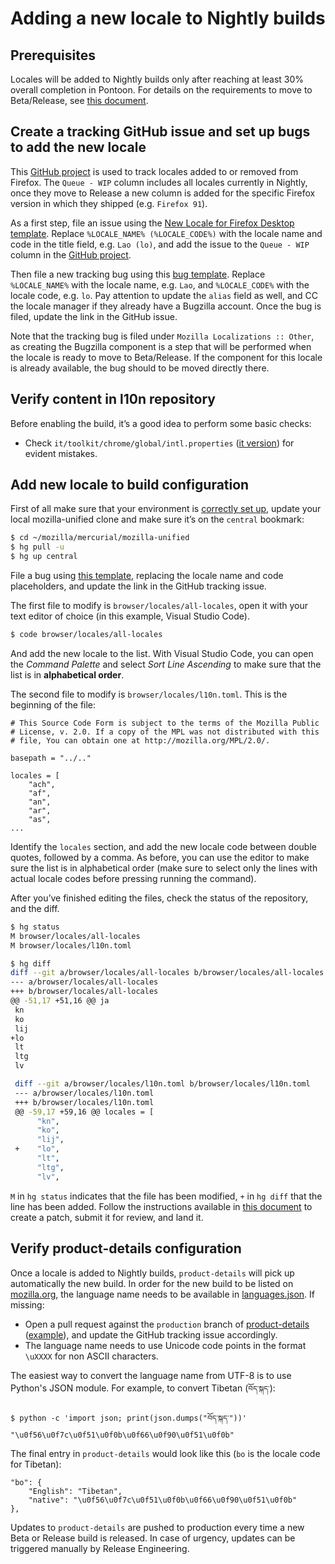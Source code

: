 # Adding a new locale to Nightly builds

<!-- toc -->

## Prerequisites

Locales will be added to Nightly builds only after reaching at least 30% overall completion in Pontoon. For details on the requirements to move to Beta/Release, see [this document](adding_release.md#prerequisites).

## Create a tracking GitHub issue and set up bugs to add the new locale

This [GitHub project](https://github.com/orgs/mozilla-l10n/projects/3/views/1) is used to track locales added to or removed from Firefox. The `Queue - WIP` column includes all locales currently in Nightly, once they move to Release a new column is added for the specific Firefox version in which they shipped (e.g. `Firefox 91`).

As a first step, file an issue using the [New Locale for Firefox Desktop template](https://github.com/mozilla-l10n/pm-projects/issues/new/choose). Replace `%LOCALE_NAME% (%LOCALE_CODE%)` with the locale name and code in the title field, e.g. `Lao (lo)`, and add the issue to the `Queue - WIP` column in the [GitHub project](https://github.com/orgs/mozilla-l10n/projects/3/views/1).

Then file a new tracking bug using this [bug template](https://mzl.la/3vwVtub). Replace `%LOCALE_NAME%` with the locale name, e.g. `Lao`, and `%LOCALE_CODE%` with the locale code, e.g. `lo`. Pay attention to update the `alias` field as well, and CC the locale manager if they already have a Bugzilla account. Once the bug is filed, update the link in the GitHub issue.

Note that the tracking bug is filed under `Mozilla Localizations :: Other`, as creating the Bugzilla component is a step that will be performed when the locale is ready to move to Beta/Release. If the component for this locale is already available, the bug should to be moved directly there.

## Verify content in l10n repository

Before enabling the build, it’s a good idea to perform some basic checks:
* Check `it/toolkit/chrome/global/intl.properties` ([it version](https://github.com/mozilla-l10n/firefox-l10n/blob/main/it/toolkit/chrome/global/intl.properties)) for evident mistakes.

## Add new locale to build configuration

First of all make sure that your environment is [correctly set up](../../tools/mercurial/setting_mercurial_environment.md), update your local mozilla-unified clone and make sure it’s on the `central` bookmark:

```BASH
$ cd ~/mozilla/mercurial/mozilla-unified
$ hg pull -u
$ hg up central
```

File a bug using [this template](https://mzl.la/3QcddVk), replacing the locale name and code placeholders, and update the link in the GitHub tracking issue.

The first file to modify is `browser/locales/all-locales`, open it with your text editor of choice (in this example, Visual Studio Code).

```BASH
$ code browser/locales/all-locales
```

And add the new locale to the list. With Visual Studio Code, you can open the *Command Palette* and select *Sort Line Ascending* to make sure that the list is in **alphabetical order**.

The second file to modify is `browser/locales/l10n.toml`. This is the beginning of the file:

```
# This Source Code Form is subject to the terms of the Mozilla Public
# License, v. 2.0. If a copy of the MPL was not distributed with this
# file, You can obtain one at http://mozilla.org/MPL/2.0/.

basepath = "../.."

locales = [
    "ach",
    "af",
    "an",
    "ar",
    "as",
...
```

Identify the `locales` section, and add the new locale code between double quotes, followed by a comma. As before, you can use the editor to make sure the list is in alphabetical order (make sure to select only the lines with actual locale codes before pressing running the command).

After you’ve finished editing the files, check the status of the repository, and the diff.

```BASH
$ hg status
M browser/locales/all-locales
M browser/locales/l10n.toml

$ hg diff
diff --git a/browser/locales/all-locales b/browser/locales/all-locales
--- a/browser/locales/all-locales
+++ b/browser/locales/all-locales
@@ -51,17 +51,16 @@ ja
 kn
 ko
 lij
+lo
 lt
 ltg
 lv

 diff --git a/browser/locales/l10n.toml b/browser/locales/l10n.toml
 --- a/browser/locales/l10n.toml
 +++ b/browser/locales/l10n.toml
 @@ -59,17 +59,16 @@ locales = [
      "kn",
      "ko",
      "lij",
 +    "lo",
      "lt",
      "ltg",
      "lv",
```

`M` in `hg status` indicates that the file has been modified, `+` in `hg diff` that the line has been added. Follow the instructions available in [this document](../../tools/mercurial/creating_mercurial_patch.md) to create a patch, submit it for review, and land it.

## Verify product-details configuration

Once a locale is added to Nightly builds, `product-details` will pick up automatically the new build. In order for the new build to be listed on [mozilla.org](https://www.mozilla.org/firefox/nightly/all/), the language name needs to be available in [languages.json](https://github.com/mozilla-releng/product-details/blob/production/public/1.0/languages.json). If missing:
* Open a pull request against the `production` branch of [product-details](https://github.com/mozilla-releng/product-details) ([example](https://github.com/mozilla-releng/product-details/pull/4)), and update the GitHub tracking issue accordingly.
* The language name needs to use Unicode code points in the format `\uXXXX` for non ASCII characters.

The easiest way to convert the language name from UTF-8 is to use Python's JSON module. For example, to convert Tibetan (`བོད་སྐད་`):

```
$ python -c 'import json; print(json.dumps("བོད་སྐད་"))'
"\u0f56\u0f7c\u0f51\u0f0b\u0f66\u0f90\u0f51\u0f0b"
```

The final entry in `product-details` would look like this (`bo` is the locale code for Tibetan):

```
"bo": {
    "English": "Tibetan",
    "native": "\u0f56\u0f7c\u0f51\u0f0b\u0f66\u0f90\u0f51\u0f0b"
},
```

Updates to `product-details` are pushed to production every time a new Beta or Release build is released. In case of urgency, updates can be triggered manually by Release Engineering.
